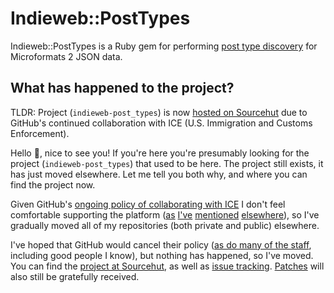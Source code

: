 # Indieweb::PostTypes

Indieweb::PostTypes is a Ruby gem for performing [post type discovery](https://indieweb.org/post-type-discovery) for Microformats 2 JSON data.

## What has happened to the project?

TLDR: Project (`indieweb-post_types`) is now [hosted on Sourcehut](https://code.deeden.co.uk/indieweb-post_types) due to GitHub's continued collaboration with ICE (U.S. Immigration and Customs Enforcement).

Hello :wave:, nice to see you! If you're here you're presumably looking for the project (`indieweb-post_types`) that used to be here. The project still exists, it has just moved elsewhere. Let me tell you both why, and where you can find the project now.

Given GitHub's [ongoing policy of collaborating with ICE](https://thenextweb.com/politics/2019/10/09/github-microsoft-trump-ice-contract/) I don't feel comfortable supporting the platform ([as](https://deeden.co.uk/notes/2019/10/24/085956/) [I've](https://deeden.co.uk/notes/2019/11/15/094544/) [mentioned](https://deeden.co.uk/notes/2019/11/20/160118/) [elsewhere](https://deeden.co.uk/notes/2020/04/14/165427/)), so I've gradually moved all of my repositories (both private and public) elsewhere.

I've hoped that GitHub would cancel their policy ([as do many of the staff](https://www.washingtonpost.com/context/letter-from-github-employees-to-ceo-about-the-company-s-ice-contract/fb280de9-2bc3-40d5-b1a5-e3b954bf0d25/), including good people I know), but nothing has happened, so I've moved. You can find the [project at Sourcehut](https://code.deeden.co.uk/indieweb-post_types), as well as [issue tracking](https://code.deeden.co.uk/indieweb-post_types/issues). [Patches](https://code.deeden.co.uk/indieweb-post_types/patches) will also still be gratefully received.